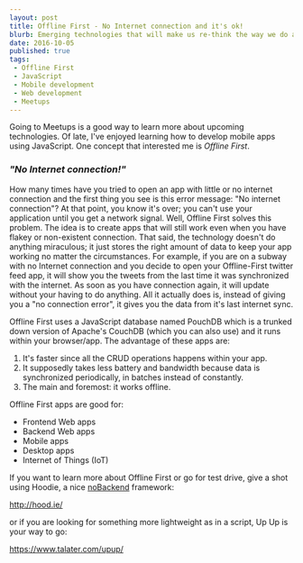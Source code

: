 ```yaml
---
layout: post
title: Offline First - No Internet connection and it's ok!
blurb: Emerging technologies that will make us re-think the way we do apps.
date: 2016-10-05
published: true
tags:
 - Offline First
 - JavaScript
 - Mobile development
 - Web development
 - Meetups
---
```


Going to Meetups is a good way to learn more about upcoming technologies. Of late, I've enjoyed learning how to develop mobile apps using JavaScript. One concept that interested me is *Offline First*.  

### *"No Internet connection!"*

How many times have you tried to open an app with little or no internet connection and the first thing you see is this error message: "No internet connection"? At that point, you know it's over; you can't use your application until you get a network signal. Well, Offline First solves this problem. The idea is to create apps that will still work even when you have flakey or non-existent connection. That said, the technology doesn't do anything miraculous; it just stores the right amount of data to keep your app working no matter the circumstances. For example, if you are on a subway with no Internet connection and you decide to open your Offline-First twitter feed app, it will show you the tweets from the last time it was synchronized with the internet. As soon as you have connection again, it will update without your having to do anything. All it actually does is, instead of giving you a "no connection error", it gives you the data from it's last internet sync.

Offline First uses a JavaScript database named PouchDB which is a trunked down version of Apache's CouchDB (which you can also use) and it runs within your browser/app. The advantage of these apps are:

1. It's faster since all the CRUD operations happens within your app.
2. It supposedly takes less battery and bandwidth because data is synchronized periodically, in batches instead of constantly.
3. The main and foremost: it works offline.

Offline First apps are good for:

* Frontend Web apps
* Backend Web apps
* Mobile apps
* Desktop apps
* Internet of Things (IoT)

If you want to learn more about Offline First or go for test drive, give a shot using Hoodie, a nice [noBackend](http://hood.ie/initiatives/#nobackend) framework:

<http://hood.ie/>

or if you are looking for something more lightweight as in a script, Up Up is your way to go:

<https://www.talater.com/upup/>
